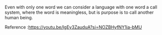 Even with only one word we can consider a language with one word a call system, where the word is meaningless, but is purpose is to call another human being.

Reference :https://youtu.be/lgEy3ZauduA?si=NOZBHyfNY1ia-bMU